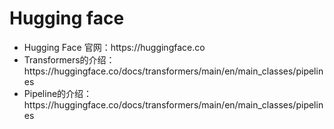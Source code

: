 # Hugging face 
<ul>
<li>Hugging Face 官网：https://huggingface.co</li>
<li>Transformers的介绍：https://huggingface.co/docs/transformers/main/en/main_classes/pipelines</li>
<li>Pipeline的介绍：https://huggingface.co/docs/transformers/main/en/main_classes/pipelines</li>